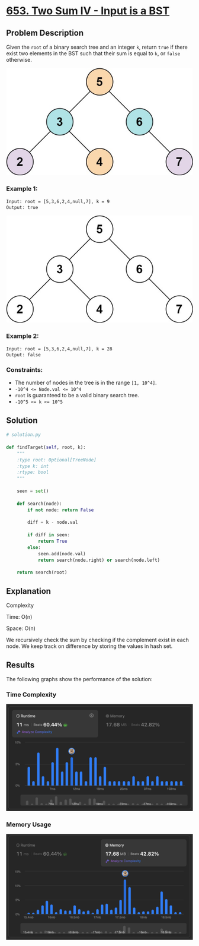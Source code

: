 # [653. Two Sum IV - Input is a BST](https://leetcode.com/problems/two-sum-iv-input-is-a-bst/description/)


## Problem Description

Given the `root` of a binary search tree and an integer `k`, return `true` if there exist two elements in the BST such that their sum is equal to `k`, or `false` otherwise.

![Description 1](./desc1.jpg)

### Example 1:
```plaintext
Input: root = [5,3,6,2,4,null,7], k = 9
Output: true
```
![Description 2](./desc2.jpg)

### Example 2:
```plaintext
Input: root = [5,3,6,2,4,null,7], k = 28
Output: false
```

### Constraints:
- The number of nodes in the tree is in the range `[1, 10^4]`.
- `-10^4 <= Node.val <= 10^4`
- `root` is guaranteed to be a valid binary search tree.
- `-10^5 <= k <= 10^5`


## Solution

```python
# solution.py

def findTarget(self, root, k):
    """
    :type root: Optional[TreeNode]
    :type k: int
    :rtype: bool
    """
    
    seen = set()

    def search(node):
        if not node: return False
        
        diff = k - node.val
        
        if diff in seen:
            return True
        else:
            seen.add(node.val)
            return search(node.right) or search(node.left) 

    return search(root)
```

## Explanation
Complexity

Time: O(n)

Space: O(n)

We recursively check the sum by checking if the complement exist in each node. We keep track on difference by storing the values in hash set. 

## Results

The following graphs show the performance of the solution:

### Time Complexity
![Time Complexity](./time.png)

### Memory Usage
![Memory Usage](./space.png)